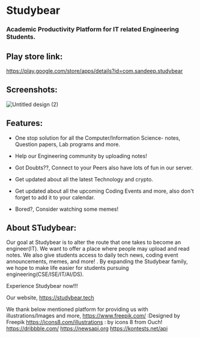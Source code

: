 # Studybear

### Academic Productivity Platform for IT related Engineering Students.

## Play store link:

https://play.google.com/store/apps/details?id=com.sandeep.studybear

## Screenshots:

![Untitled design (2)](https://user-images.githubusercontent.com/90695071/187688775-0c83d2fe-c8cc-4167-848b-4265ce371130.png)

## Features:

* One stop solution for all the Computer/Information Science- notes, Question papers, Lab programs and more. 

* Help our Engineering community by uploading notes!

* Got Doubts??, Connect to your Peers also have lots of fun in our server.

* Get updated about all the latest Technology and crypto.

* Get updated about all the upcoming Coding Events and more, also don't forget to add it to your calendar.

* Bored?, Consider watching some memes!

## About STudybear:

Our goal at Studybear is to alter the route that one takes to become an engineer(IT). We want to offer a place where people may upload and read notes. We also give students access to daily tech news, coding event announcements, memes, and more! . By expanding the Studybear family, we hope to make life easier for students pursuing engineering(CSE/ISE/IT/AI/DS).

Experience Studybear now!!!

Our website,
https://studybear.tech

We thank below mentioned platform for providing us with illustrations/Images and more,
https://www.freepik.com/ :Designed by Freepik
https://icons8.com/illustrations : by icons 8 from Ouch!
https://dribbble.com/
https://newsapi.org
https://kontests.net/api

